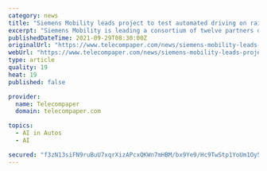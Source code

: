 ```yaml
---
category: news
title: "Siemens Mobility leads project to test automated driving on railways"
excerpt: "Siemens Mobility is leading a consortium of twelve partners developing and testing technology for automated train driving over the next four years under the 'Berlin Digital Railway Operations' (BerDiBa) project."
publishedDateTime: 2021-09-29T08:30:00Z
originalUrl: "https://www.telecompaper.com/news/siemens-mobility-leads-project-to-test-automated-driving-on-railways--1398759"
webUrl: "https://www.telecompaper.com/news/siemens-mobility-leads-project-to-test-automated-driving-on-railways--1398759"
type: article
quality: 19
heat: 19
published: false

provider:
  name: Telecompaper
  domain: telecompaper.com

topics:
  - AI in Autos
  - AI

secured: "f3zN13siFN9ruBuU7xqrXizAPcxQKWn7mHBM/bx9Ye9/Hc9TwStp1YoUm1Oy5TEdIUcjAeYqqON+7brOuAUEFSZm8+KONHvaR+MpNTiqB/l7KRcI/TD9kB9NTWDVZtIx1XrK5Z+0hlNOb2Lpz3aSguEVy+NF2WTx6o2vpyRPqSbTA6ENRqOp0cN9FBOaYqsoKaZLtVbk20pQnaEms6Mc92EzeSg01QtahbdLhSSux6WMfKEFxlgHjLEk28OY+63rDR7ydVhzSaf9avpWQzM5XVlY71eyOq9dSnnNQ8lxhbUgaDqh1QBhAI60JfvCJQTccWuSjdvryGuniVkBpXsCcZeBr14860NKf3WreYH990c=;CqVCsqTFrd8fL287u69Ucg=="
---
```


